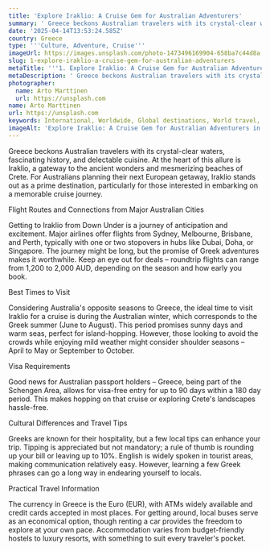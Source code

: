 ```yaml
---
title: 'Explore Iraklio: A Cruise Gem for Australian Adventurers'
summary: ' Greece beckons Australian travelers with its crystal-clear waters, fascinating history, and delectable cuisine. At the heart of this allure is Irakli...'
date: '2025-04-14T13:53:24.585Z'
country: Greece
type: '''Culture, Adventure, Cruise'''
imageUrl: https://images.unsplash.com/photo-1473496169904-658ba7c44d8a
slug: 1-explore-iraklio-a-cruise-gem-for-australian-adventurers
metaTitle: '''1. Explore Iraklio: A Cruise Gem for Australian Adventurers'''
metaDescription: ' Greece beckons Australian travelers with its crystal-clear waters, fascinating history, and delectable cuisine. At the heart of this allure is Irakli...'
photographer:
  name: Arto Marttinen
  url: https://unsplash.com
name: Arto Marttinen
url: https://unsplash.com
keywords: International, Worldwide, Global destinations, World travel, Destinations, Places to visit, Travel guide, Vacation spots, Best places, Hidden gems, Travel tips, Must visit, Budget travel, Luxury travel, Adventure travel
imageAlt: 'Explore Iraklio: A Cruise Gem for Australian Adventurers in Greece - ''Culture, Adventure, Cruise'' Guide | Photo by Arto Ma...'
---
```


Greece beckons Australian travelers with its crystal-clear waters, fascinating history, and delectable cuisine. At the heart of this allure is Iraklio, a gateway to the ancient wonders and mesmerizing beaches of Crete. For Australians planning their next European getaway, Iraklio stands out as a prime destination, particularly for those interested in embarking on a memorable cruise journey.

Flight Routes and Connections from Major Australian Cities

Getting to Iraklio from Down Under is a journey of anticipation and excitement. Major airlines offer flights from Sydney, Melbourne, Brisbane, and Perth, typically with one or two stopovers in hubs like Dubai, Doha, or Singapore. The journey might be long, but the promise of Greek adventures makes it worthwhile. Keep an eye out for deals – roundtrip flights can range from 1,200 to 2,000 AUD, depending on the season and how early you book.

Best Times to Visit

Considering Australia's opposite seasons to Greece, the ideal time to visit Iraklio for a cruise is during the Australian winter, which corresponds to the Greek summer (June to August). This period promises sunny days and warm seas, perfect for island-hopping. However, those looking to avoid the crowds while enjoying mild weather might consider shoulder seasons – April to May or September to October.

Visa Requirements

Good news for Australian passport holders – Greece, being part of the Schengen Area, allows for visa-free entry for up to 90 days within a 180 day period. This makes hopping on that cruise or exploring Crete's landscapes hassle-free.

Cultural Differences and Travel Tips

Greeks are known for their hospitality, but a few local tips can enhance your trip. Tipping is appreciated but not mandatory; a rule of thumb is rounding up your bill or leaving up to 10%. English is widely spoken in tourist areas, making communication relatively easy. However, learning a few Greek phrases can go a long way in endearing yourself to locals.

Practical Travel Information

The currency in Greece is the Euro (EUR), with ATMs widely available and credit cards accepted in most places. For getting around, local buses serve as an economical option, though renting a car provides the freedom to explore at your own pace. Accommodation varies from budget-friendly hostels to luxury resorts, with something to suit every traveler's pocket.